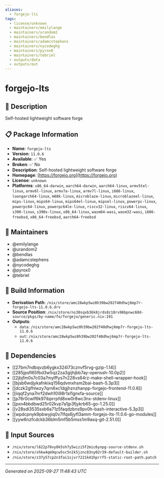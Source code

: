 ```yaml
---
aliases:
  - forgejo-lts
tags:
  - license/unknown
  - maintainers/emilylange
  - maintainers/urandom2
  - maintainers/bendlas
  - maintainers/adamcstephens
  - maintainers/nycodeghg
  - maintainers/pyrox0
  - maintainers/tebriel
  - outputs/data
  - outputs/out
---
```


# forgejo-lts

## 📝 Description

Self-hosted lightweight software forge

## 📋 Package Information

- **Name**: `forgejo-lts`
- **Version**: `11.0.6`
- **Available**: ✅ Yes
- **Broken**: ✅ No
- **Description**: Self-hosted lightweight software forge
- **Homepage**: [https://forgejo.org](https://forgejo.org)
- **License**: `unknown`
- **Platforms**: `x86_64-darwin`, `aarch64-darwin`, `aarch64-linux`, `armv5tel-linux`, `armv6l-linux`, `armv7a-linux`, `armv7l-linux`, `i686-linux`, `loongarch64-linux`, `m68k-linux`, `microblaze-linux`, `microblazeel-linux`, `mips-linux`, `mips64-linux`, `mips64el-linux`, `mipsel-linux`, `powerpc-linux`, `powerpc64-linux`, `powerpc64le-linux`, `riscv32-linux`, `riscv64-linux`, `s390-linux`, `s390x-linux`, `x86_64-linux`, `wasm64-wasi`, `wasm32-wasi`, `i686-freebsd`, `x86_64-freebsd`, `aarch64-freebsd`
## 👥 Maintainers

- @emilylange
- @urandom2
- @bendlas
- @adamcstephens
- @nycodeghg
- @pyrox0
- @tebriel


## 🔧 Build Information

- **Derivation Path**: `/nix/store/amc28wkp5wz8h39bw202f40dhwj6mp7r-forgejo-lts-11.0.6.drv`
- **Source Position**: `/nix/store/ns30sqxb36k8jrds8z18rv96bpnwc60d-source/pkgs/by-name/fo/forgejo/generic.nix:191`
- **Outputs**:
  - `data`:  `/nix/store/amc28wkp5wz8h39bw202f40dhwj6mp7r-forgejo-lts-11.0.6`
  - `out`:  `/nix/store/amc28wkp5wz8h39bw202f40dhwj6mp7r-forgejo-lts-11.0.6`

## 🔗 Dependencies

- [[27bm7ndbqvzb6ygkx324l73cznvf5rvg-gzip-1.14]]
- [[285jpsfl65fbd3w5qz2za3gijhjbb7ay-openssh-10.0p2]]
- [[2jbjfm0s7c03a7mylffys7n228vs64rz-make-shell-wrapper-hook]]
- [[bjsb6wdjykafnkixq156qdvmxhsm2bai-bash-5.3p3]]
- [[dczk2gfhlwzy7qrn6xc1dgjhznzhanpp-forgejo-frontend-11.0.6]]
- [[iiqqf2yna7nrf2dwh10i98r1xl1gnxfa-source]]
- [[p76r0cwlf6k97ibprrpfd8xw0r8wc3nx-stdenv-linux]]
- [[pxn4bbdbwd25r02kvp7a1jp3fjykrb65-go-1.25.0]]
- [[v28sdl3535sxb6a71z5faqdzbns9pv0h-bash-interactive-5.3p3]]
- [[wpdcpnyk9pbwyjiq0v7lfqs6jyfl3amm-forgejo-lts-11.0.6-go-modules]]
- [[yyw6nzfcdckb36blm5mf5b5mss1m9asq-git-2.51.0]]

## 📁 Input Sources

- `/nix/store/l622p70vy8k5sh7y5wizi5f2mic6ynpg-source-stdenv.sh`
- `/nix/store/shkw4qm9qcw5sc5n1k5jznc83ny02r39-default-builder.sh`
- `/nix/store/z37y57cp2n3fai1sjvr7221k41hprrf5-static-root-path.patch`

---
*Generated on 2025-09-27 11:48:43 UTC*
